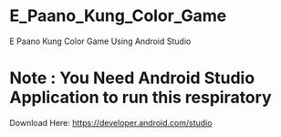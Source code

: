 # E_Paano_Kung_Color_Game
E Paano Kung Color Game Using Android Studio

# Note : You Need Android Studio Application to run this respiratory
Download Here: https://developer.android.com/studio
